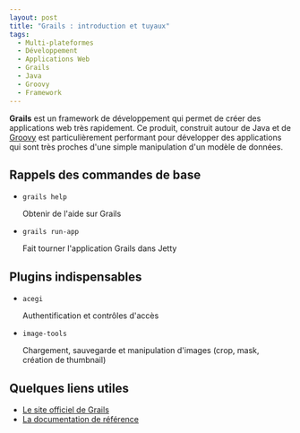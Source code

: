 ```yaml
---
layout: post
title: "Grails : introduction et tuyaux"
tags:
  - Multi-plateformes
  - Développement
  - Applications Web
  - Grails
  - Java
  - Groovy
  - Framework
---
```


**Grails** est un framework de développement qui permet de créer des
applications web très rapidement. Ce produit, construit autour de Java et de
[Groovy](http://groovy-lang.org) est particulièrement performant pour développer
des applications qui sont très proches d'une simple manipulation d'un modèle de
données.

## Rappels des commandes de base

- `grails help`

  Obtenir de l'aide sur Grails

- `grails run-app`

  Fait tourner l'application Grails dans Jetty

## Plugins indispensables

- `acegi`

  Authentification et contrôles d'accès

- `image-tools`

  Chargement, sauvegarde et manipulation d'images (crop, mask, création de
  thumbnail)

## Quelques liens utiles

- [Le site officiel de Grails][1]
- [La documentation de référence][2]

[1]: https://grails.org
[2]: https://grails.org/documentation.html
